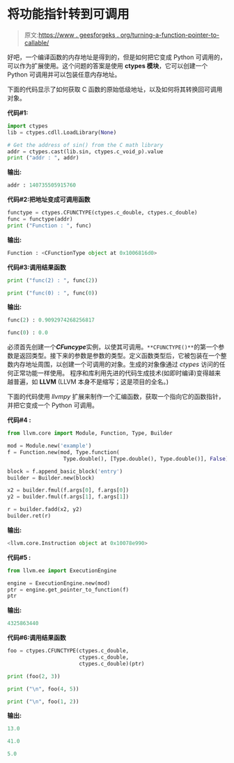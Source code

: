 # 将功能指针转到可调用

> 原文:[https://www . geesforgeks . org/turning-a-function-pointer-to-callable/](https://www.geeksforgeeks.org/turning-a-function-pointer-to-callable/)

好吧，一个编译函数的内存地址是得到的，但是如何把它变成 Python 可调用的，可以作为扩展使用。这个问题的答案是使用 **ctypes 模块**，它可以创建一个 Python 可调用并可以包装任意内存地址。

下面的代码显示了如何获取 C 函数的原始低级地址，以及如何将其转换回可调用对象。

**代码#1:**

```py
import ctypes
lib = ctypes.cdll.LoadLibrary(None)

# Get the address of sin() from the C math library
addr = ctypes.cast(lib.sin, ctypes.c_void_p).value
print ("addr : ", addr)
```

**输出:**

```py
addr : 140735505915760

```

**代码#2:把地址变成可调用函数**

```py
functype = ctypes.CFUNCTYPE(ctypes.c_double, ctypes.c_double)
func = functype(addr)
print ("Function : ", func)
```

**输出:**

```py
Function : <CFunctionType object at 0x1006816d0>

```

**代码#3:调用结果函数**

```py
print ("func(2) : ", func(2))

print ("func(0) : ", func(0))
```

**输出:**

```py
func(2) : 0.9092974268256817

func(0) : 0.0

```

必须首先创建一个***CFuncype***实例，以使其可调用。`**CFUNCTYPE()**`的第一个参数是返回类型。接下来的参数是参数的类型。定义函数类型后，它被包装在一个整数内存地址周围，以创建一个可调用的对象。生成的对象像通过 *ctypes* 访问的任何正常功能一样使用。
程序和库利用先进的代码生成技术(如即时编译)变得越来越普遍，如 **LLVM** (LLVM 本身不是缩写；这是项目的全名。)

下面的代码使用 *llvmpy* 扩展来制作一个汇编函数，获取一个指向它的函数指针，并把它变成一个 Python 可调用。

**代码#4 :**

```py
from llvm.core import Module, Function, Type, Builder

mod = Module.new('example')
f = Function.new(mod, Type.function(
                  Type.double(), [Type.double(), Type.double()], False), 'foo')

block = f.append_basic_block('entry')
builder = Builder.new(block)

x2 = builder.fmul(f.args[0], f.args[0])
y2 = builder.fmul(f.args[1], f.args[1])

r = builder.fadd(x2, y2)
builder.ret(r)
```

**输出:**

```py
<llvm.core.Instruction object at 0x10078e990>

```

**代码#5 :**

```py
from llvm.ee import ExecutionEngine

engine = ExecutionEngine.new(mod)
ptr = engine.get_pointer_to_function(f)
ptr
```

**输出:**

```py
4325863440

```

**代码#6:调用结果函数**

```py
foo = ctypes.CFUNCTYPE(ctypes.c_double, 
                       ctypes.c_double, 
                       ctypes.c_double)(ptr)

print (foo(2, 3))

print ("\n", foo(4, 5))

print ("\n", foo(1, 2))
```

**输出:**

```py
13.0

41.0

5.0

```